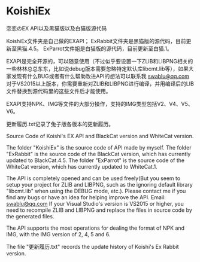 ﻿# KoishiEx
恋恋のEX API以及黑猫版以及白猫版源代码

KoishiEx文件夹是自己做的EXAPI；
ExRabbit文件夹是黑猫版的源代码，目前更新至黑猫.4.5。
ExParrot文件姐是白猫版的源代码，目前更新至白猫.1。

EXAPI是完全开源的，可以随意使用（不过似乎要设置一下ZLIB和LIBPNG相关的一些林林总总东东，比如说debug版本需要忽略特定默认库libcmt.lib等），如果大家发现有什么BUG或者有什么帮助改进API的想法可以联系我 swablu@qq.com 
对于VS2015以上版本，你需要重新对ZLIB和LIBPNG进行编译，并用编译后的LIB文件替换到源代码里的这些文件后才能使用。

EXAPI支持NPK、IMG等文件的大部分操作，支持的IMG类型包括V2、V4、V5、V6。

更新履历.txt记录了兔子版各版本的更新履历。


Source Code of Koishi's EX API and BlackCat version and WhiteCat version.

The folder "KoishiEx" is the source code of API made by myself.
The folder "ExRabbit" is the source code of the BlackCat version, which has currently updated to BlackCat.4.5.
The folder "ExParrot" is the source code of the WhiteCat version, which has currently updated to WhiteCat.1.

The API is completely opened and can be used freely(But you seem to setup your project for ZLIB and LIBPNG, such as the ignoring default library "libcmt.lib" when using the DEBUG mode, etc.). Please contact me if you find any bugs or have an idea for helping improve the API. Email: swablu@qq.com
If your Visual Studio's version is VS2015 or higher, you need to recompile ZLIB and LIBPNG and replace the files in source code by the generated files.

The API supports the most operations for dealing the format of NPK and IMG, with the IMG version of 2, 4, 5 and 6.

The file "更新履历.txt" records the update history of Koishi's Ex Rabbit version.
